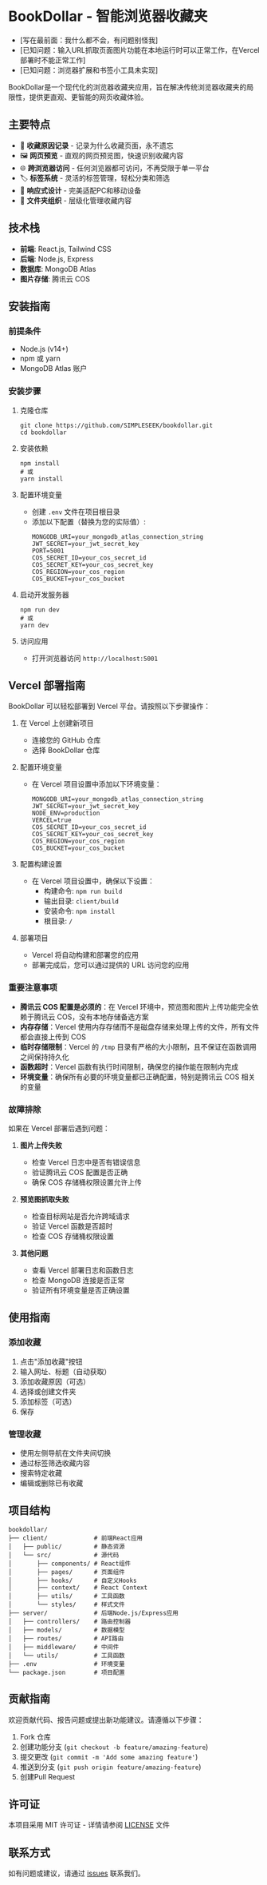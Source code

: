 # BookDollar - 智能浏览器收藏夹

- [写在最前面：我什么都不会，有问题别怪我]
- [已知问题：输入URL抓取页面图片功能在本地运行时可以正常工作，在Vercel部署时不能正常工作]
- [已知问题：浏览器扩展和书签小工具未实现]

BookDollar是一个现代化的浏览器收藏夹应用，旨在解决传统浏览器收藏夹的局限性，提供更直观、更智能的网页收藏体验。

## 主要特点

- 📝 **收藏原因记录** - 记录为什么收藏页面，永不遗忘
- 🖼️ **网页预览** - 直观的网页预览图，快速识别收藏内容
- 🌐 **跨浏览器访问** - 任何浏览器都可访问，不再受限于单一平台
- 🏷️ **标签系统** - 灵活的标签管理，轻松分类和筛选
- 📱 **响应式设计** - 完美适配PC和移动设备
- 📂 **文件夹组织** - 层级化管理收藏内容

## 技术栈

- **前端**: React.js, Tailwind CSS
- **后端**: Node.js, Express
- **数据库**: MongoDB Atlas
- **图片存储**: 腾讯云 COS

## 安装指南

### 前提条件

- Node.js (v14+)
- npm 或 yarn
- MongoDB Atlas 账户

### 安装步骤

1. 克隆仓库
   ```
   git clone https://github.com/SIMPLESEEK/bookdollar.git
   cd bookdollar
   ```

2. 安装依赖
   ```
   npm install
   # 或
   yarn install
   ```

3. 配置环境变量
   - 创建 `.env` 文件在项目根目录
   - 添加以下配置（替换为您的实际值）:
     ```
     MONGODB_URI=your_mongodb_atlas_connection_string
     JWT_SECRET=your_jwt_secret_key
     PORT=5001
     COS_SECRET_ID=your_cos_secret_id
     COS_SECRET_KEY=your_cos_secret_key
     COS_REGION=your_cos_region
     COS_BUCKET=your_cos_bucket
     ```

4. 启动开发服务器
   ```
   npm run dev
   # 或
   yarn dev
   ```

5. 访问应用
   - 打开浏览器访问 `http://localhost:5001`

## Vercel 部署指南

BookDollar 可以轻松部署到 Vercel 平台。请按照以下步骤操作：

1. 在 Vercel 上创建新项目
   - 连接您的 GitHub 仓库
   - 选择 BookDollar 仓库

2. 配置环境变量
   - 在 Vercel 项目设置中添加以下环境变量：
     ```
     MONGODB_URI=your_mongodb_atlas_connection_string
     JWT_SECRET=your_jwt_secret_key
     NODE_ENV=production
     VERCEL=true
     COS_SECRET_ID=your_cos_secret_id
     COS_SECRET_KEY=your_cos_secret_key
     COS_REGION=your_cos_region
     COS_BUCKET=your_cos_bucket
     ```

3. 配置构建设置
   - 在 Vercel 项目设置中，确保以下设置：
     - 构建命令: `npm run build`
     - 输出目录: `client/build`
     - 安装命令: `npm install`
     - 根目录: `/`

4. 部署项目
   - Vercel 将自动构建和部署您的应用
   - 部署完成后，您可以通过提供的 URL 访问您的应用

### 重要注意事项

- **腾讯云 COS 配置是必须的**：在 Vercel 环境中，预览图和图片上传功能完全依赖于腾讯云 COS，没有本地存储备选方案
- **内存存储**：Vercel 使用内存存储而不是磁盘存储来处理上传的文件，所有文件都会直接上传到 COS
- **临时存储限制**：Vercel 的 `/tmp` 目录有严格的大小限制，且不保证在函数调用之间保持持久化
- **函数超时**：Vercel 函数有执行时间限制，确保您的操作能在限制内完成
- **环境变量**：确保所有必要的环境变量都已正确配置，特别是腾讯云 COS 相关的变量

### 故障排除

如果在 Vercel 部署后遇到问题：

1. **图片上传失败**
   - 检查 Vercel 日志中是否有错误信息
   - 验证腾讯云 COS 配置是否正确
   - 确保 COS 存储桶权限设置允许上传

2. **预览图抓取失败**
   - 检查目标网站是否允许跨域请求
   - 验证 Vercel 函数是否超时
   - 检查 COS 存储桶权限设置

3. **其他问题**
   - 查看 Vercel 部署日志和函数日志
   - 检查 MongoDB 连接是否正常
   - 验证所有环境变量是否正确设置

## 使用指南

### 添加收藏

1. 点击"添加收藏"按钮
2. 输入网址、标题（自动获取）
3. 添加收藏原因（可选）
4. 选择或创建文件夹
5. 添加标签（可选）
6. 保存

### 管理收藏

- 使用左侧导航在文件夹间切换
- 通过标签筛选收藏内容
- 搜索特定收藏
- 编辑或删除已有收藏

## 项目结构

```
bookdollar/
├── client/             # 前端React应用
│   ├── public/         # 静态资源
│   └── src/            # 源代码
│       ├── components/ # React组件
│       ├── pages/      # 页面组件
│       ├── hooks/      # 自定义Hooks
│       ├── context/    # React Context
│       ├── utils/      # 工具函数
│       └── styles/     # 样式文件
├── server/             # 后端Node.js/Express应用
│   ├── controllers/    # 路由控制器
│   ├── models/         # 数据模型
│   ├── routes/         # API路由
│   ├── middleware/     # 中间件
│   └── utils/          # 工具函数
├── .env                # 环境变量
└── package.json        # 项目配置
```

## 贡献指南

欢迎贡献代码、报告问题或提出新功能建议。请遵循以下步骤：

1. Fork 仓库
2. 创建功能分支 (`git checkout -b feature/amazing-feature`)
3. 提交更改 (`git commit -m 'Add some amazing feature'`)
4. 推送到分支 (`git push origin feature/amazing-feature`)
5. 创建Pull Request

## 许可证

本项目采用 MIT 许可证 - 详情请参阅 [LICENSE](LICENSE) 文件

## 联系方式

如有问题或建议，请通过 [issues](https://github.com/SIMPLESEEK/bookdollar/issues) 联系我们。
